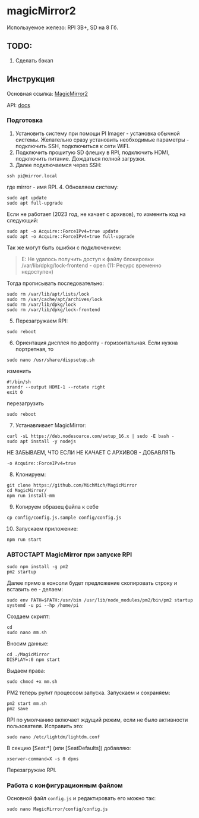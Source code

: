# magicMirror2

Используемое железо: RPI 3B+, SD на 8 Гб.


## TODO:
1. Сделать бэкап

## Инструкция
Основная ссылка: [MagicMirror2](https://magicmirror.builders/)

API: [docs](https://docs.magicmirror.builders/)

### Подготовка
1. Установить систему при помощи PI Imager - установка обычной системы. Желательно сразу установить необходимые параметры - подключить SSH, подключиться к сети WIFI. 
2. Подключить прошитую SD флешку в RPI, подключить HDMI, подключить питание. Дождаться полной загрузки.
3. Далее подключаемся через SSH:
```
ssh pi@mirror.local
```
где mirror - имя RPI.
4. Обновляем систему:
```
sudo apt update
sudo apt full-upgrade
```
Если не работает (2023 год, не качает с архивов), то изменить код на следующий:
```
sudo apt -o Acquire::ForceIPv4=true update
sudo apt -o Acquire::ForceIPv4=true full-upgrade
```
Так же могут быть ошибки с подключением:
> E: Не удалось получить доступ к файлу блокировки /var/lib/dpkg/lock-frontend - open (11: Ресурс временно недоступен) 

Тогда прописывать последовательно:
```
sudo rm /var/lib/apt/lists/lock
sudo rm /var/cache/apt/archives/lock
sudo rm /var/lib/dpkg/lock
sudo rm /var/lib/dpkg/lock-frontend
```

5. Перезагружаем RPI:
```
sudo reboot
```

6. Ориентация дисплея по дефолту - горизонтальная. Если нужна портретная, то 
```
sudo nano /usr/share/dispsetup.sh
```
изменить 
```
#!/bin/sh
xrandr --output HDMI-1 --rotate right
exit 0
```
перезагрузить
```
sudo reboot
```

7. Устанавливает MagicMirror:
```
curl -sL https://deb.nodesource.com/setup_16.x | sudo -E bash -
sudo apt install -y nodejs
```

НЕ ЗАБЫВАЕМ, ЧТО ЕСЛИ НЕ КАЧАЕТ С АРХИВОВ - ДОБАВЛЯТЬ 
```
-o Acquire::ForceIPv4=true
```

8. Клонируем:
```
git clone https://github.com/MichMich/MagicMirror
cd MagicMirror/
npm run install-mm
```

9. Копируем образец файла к себе
```
cp config/config.js.sample config/config.js
```

10. Запускаем приложение:
```
npm run start
```

### АВТОСТАРТ MagicMirror при запуске RPI
```
sudo npm install -g pm2
pm2 startup
```
Далее прямо в консоли будет предложение скопировать строку и вставить ее - делаем:
```
sudo env PATH=$PATH:/usr/bin /usr/lib/node_modules/pm2/bin/pm2 startup systemd -u pi --hp /home/pi
```
Создаем скрипт:
```
cd
sudo nano mm.sh
```
Вносим данные:
```
cd ./MagicMirror
DISPLAY=:0 npm start
```
Выдаем права:
```
sudo chmod +x mm.sh
```
PM2 теперь рулит процессом запуска.
Запускаем и сохраняем:
```
pm2 start mm.sh
pm2 save
```
RPI по умолчанию включает ждущий режим, если не было активности пользователя. Исправить это:
```
sudo nano /etc/lightdm/lightdm.conf
```
В секцию [Seat:*] (или [SeatDefaults]) добавляю:
```
xserver-command=X -s 0 dpms
```
Перезагружаю RPI.

### Работа с конфигурационным файлом
Основной файл `config.js` и редактировать его можно так:
```
sudo nano MagicMirror/config/config.js
```
